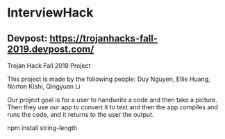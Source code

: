 # InterviewHack
## Devpost: https://trojanhacks-fall-2019.devpost.com/ 
Trojan Hack Fall 2019 Project

This project is made by the following people: Duy Nguyen, Ellie Huang, Norton Kishi, Qingyuan Li

Our project goal is for a user to handwrite a code and then take a picture. Then they use our app to convert it to text and then the app compiles and runs the code, and it returns to the user the output.

npm install string-length
